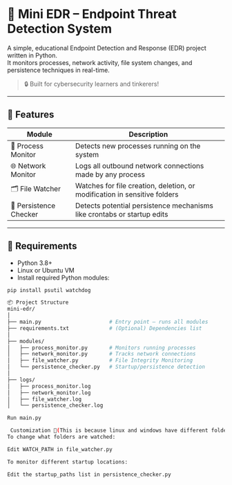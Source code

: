 # 🧠 Mini EDR – Endpoint Threat Detection System

A simple, educational Endpoint Detection and Response (EDR) project written in Python.  
It monitors processes, network activity, file system changes, and persistence techniques in real-time.

> 🔒 Built for cybersecurity learners and tinkerers!

---

## 📁 Features

| Module               | Description                                                                 |
|----------------------|-----------------------------------------------------------------------------|
| 👀 Process Monitor    | Detects new processes running on the system                                |
| 🌐 Network Monitor    | Logs all outbound network connections made by any process                  |
| 🗂️ File Watcher       | Watches for file creation, deletion, or modification in sensitive folders  |
| 🧬 Persistence Checker| Detects potential persistence mechanisms like crontabs or startup edits    |

---

## 🧰 Requirements

- Python 3.8+
- Linux or Ubuntu VM
- Install required Python modules:

```bash
pip install psutil watchdog

📦 Project Structure
mini-edr/
│
├── main.py                      # Entry point – runs all modules
├── requirements.txt             # (Optional) Dependencies list
│
├── modules/
│   ├── process_monitor.py       # Monitors running processes
│   ├── network_monitor.py       # Tracks network connections
│   ├── file_watcher.py          # File Integrity Monitoring
│   └── persistence_checker.py   # Startup/persistence detection
│
├── logs/
│   ├── process_monitor.log
│   ├── network_monitor.log
│   ├── file_watcher.log
│   └── persistence_checker.log

Run main.py 

 Customization 📂(This is because linux and windows have different folders to watch and monitor my code is mainly for a linux environment)
To change what folders are watched:

Edit WATCH_PATH in file_watcher.py

To monitor different startup locations:

Edit the startup_paths list in persistence_checker.py

